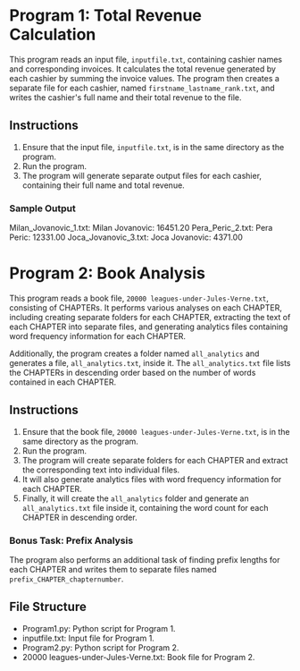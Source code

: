 # Program 1: Total Revenue Calculation

This program reads an input file, `inputfile.txt`, containing cashier names and corresponding invoices. It calculates the total revenue generated by each cashier by summing the invoice values. The program then creates a separate file for each cashier, named `firstname_lastname_rank.txt`, and writes the cashier's full name and their total revenue to the file.

## Instructions

1. Ensure that the input file, `inputfile.txt`, is in the same directory as the program.
2. Run the program.
3. The program will generate separate output files for each cashier, containing their full name and total revenue.

### Sample Output

Milan_Jovanovic_1.txt:
    Milan Jovanovic: 16451.20
Pera_Peric_2.txt:
    Pera Peric: 12331.00
Joca_Jovanovic_3.txt:
    Joca Jovanovic: 4371.00

# Program 2: Book Analysis

This program reads a book file, `20000 leagues-under-Jules-Verne.txt`, consisting of CHAPTERs. It performs various analyses on each CHAPTER, including creating separate folders for each CHAPTER, extracting the text of each CHAPTER into separate files, and generating analytics files containing word frequency information for each CHAPTER.

Additionally, the program creates a folder named `all_analytics` and generates a file, `all_analytics.txt`, inside it. The `all_analytics.txt` file lists the CHAPTERs in descending order based on the number of words contained in each CHAPTER.

## Instructions

1. Ensure that the book file, `20000 leagues-under-Jules-Verne.txt`, is in the same directory as the program.
2. Run the program.
3. The program will create separate folders for each CHAPTER and extract the corresponding text into individual files.
4. It will also generate analytics files with word frequency information for each CHAPTER.
5. Finally, it will create the `all_analytics` folder and generate an `all_analytics.txt` file inside it, containing the word count for each CHAPTER in descending order.

### Bonus Task: Prefix Analysis

The program also performs an additional task of finding prefix lengths for each CHAPTER and writes them to separate files named `prefix_CHAPTER_chapternumber`.

## File Structure

- Program1.py: Python script for Program 1.
- inputfile.txt: Input file for Program 1.
- Program2.py: Python script for Program 2.
- 20000 leagues-under-Jules-Verne.txt: Book file for Program 2.
